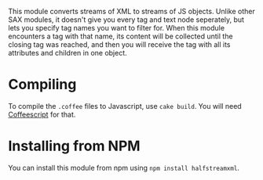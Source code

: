 This module converts streams of XML to streams of JS objects. Unlike other
SAX modules, it doesn't give you every tag and text node seperately, but lets you
specify tag names you want to filter for. When this module encounters a tag with
that name, its content will be collected until the closing tag was reached, and
then you will receive the tag with all its attributes and children in one
object.

Compiling
=========
To compile the `.coffee` files to Javascript, use `cake build`. You will need
[Coffeescript](http://coffeescript.org/) for that.

Installing from NPM
===================
You can install this module from npm using `npm install halfstreamxml`.
